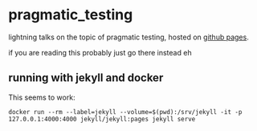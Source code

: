 # pragmatic_testing
lightning talks on the topic of pragmatic testing, hosted on [github pages](https://nmacinnis.github.io/pragmatic_testing/).


if you are reading this probably just go there instead eh


## running with jekyll and docker

This seems to work:

```
docker run --rm --label=jekyll --volume=$(pwd):/srv/jekyll -it -p 127.0.0.1:4000:4000 jekyll/jekyll:pages jekyll serve
```

